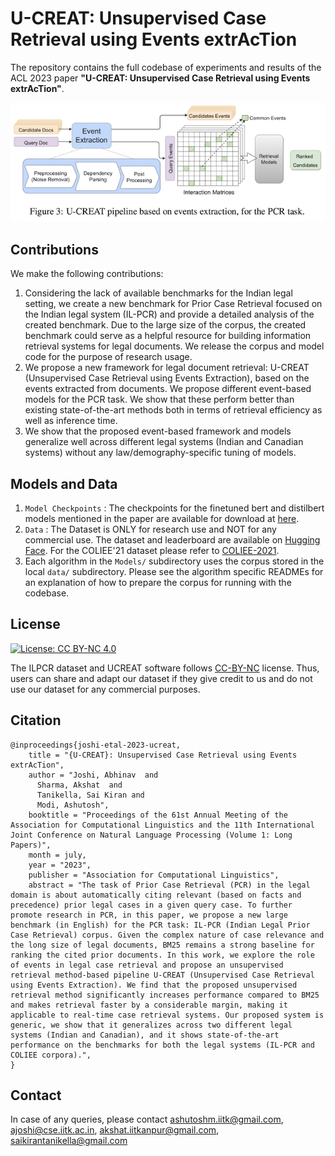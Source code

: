 # U-CREAT: Unsupervised Case Retrieval using Events extrAcTion

The repository contains the full codebase of experiments and results of the ACL 2023 paper **"U-CREAT: Unsupervised Case Retrieval using Events extrAcTion"**.

![/Images/ucreat_pipeline.png](/Images/ucreat_pipeline.png)

## Contributions
We make the following contributions:

1. Considering the lack of available benchmarks for the Indian legal setting, we create a new benchmark for Prior Case Retrieval focused on the Indian legal system (IL-PCR) and provide a detailed analysis of the created benchmark. Due to the large size of the corpus, the created benchmark could serve as a helpful resource for building information retrieval systems for legal documents. We release the corpus and model code for the purpose of research usage.
2. We propose a new framework for legal document retrieval: U-CREAT (Unsupervised Case Retrieval using Events Extraction), based on the events extracted from documents. We propose different event-based models for the PCR task. We show that these perform better than existing state-of-the-art methods both in terms of retrieval efficiency as well as inference time.
3. We show that the proposed event-based framework and models generalize well across different legal systems (Indian and Canadian systems) without any law/demography-specific tuning of models.

## Models and Data 
1. `Model Checkpoints` : The checkpoints for the finetuned bert and distilbert models mentioned in the paper are available for download at [here](https://1drv.ms/f/s!Ao1lGmmnesu6l7cSBRElaJIhVNzwxw?e=QqQy2S).
2. `Data` : The Dataset is ONLY for research use and NOT for any commercial use. The dataset and leaderboard are available on [Hugging Face](https://huggingface.co/spaces/Exploration-Lab/IL-TUR-Leaderboard). For the COLIEE'21 dataset please refer to [COLIEE-2021](https://sites.ualberta.ca/~rabelo/COLIEE2021/).
4. Each algorithm in the `Models/` subdirectory uses the corpus stored in the local `data/` subdirectory. Please see the algorithm specific READMEs for an explanation of how to prepare the corpus for running with the codebase.

## License

[![License: CC BY-NC 4.0](https://img.shields.io/badge/License-CC%20BY--NC%204.0-lightgrey.svg)](https://creativecommons.org/licenses/by-nc/4.0/)

The ILPCR dataset and UCREAT software follows [CC-BY-NC](CC-BY-NC) license. Thus, users can share and adapt our dataset if they give credit to us and do not use our dataset for any commercial purposes.
## Citation

```
@inproceedings{joshi-etal-2023-ucreat,
    title = "{U-CREAT}: Unsupervised Case Retrieval using Events extrAcTion",
    author = "Joshi, Abhinav  and
      Sharma, Akshat  and
      Tanikella, Sai Kiran and
      Modi, Ashutosh",
    booktitle = "Proceedings of the 61st Annual Meeting of the Association for Computational Linguistics and the 11th International Joint Conference on Natural Language Processing (Volume 1: Long Papers)",
    month = july,
    year = "2023",
    publisher = "Association for Computational Linguistics",
    abstract = "The task of Prior Case Retrieval (PCR) in the legal domain is about automatically citing relevant (based on facts and precedence) prior legal cases in a given query case. To further promote research in PCR, in this paper, we propose a new large benchmark (in English) for the PCR task: IL-PCR (Indian Legal Prior Case Retrieval) corpus. Given the complex nature of case relevance and the long size of legal documents, BM25 remains a strong baseline for ranking the cited prior documents. In this work, we explore the role of events in legal case retrieval and propose an unsupervised retrieval method-based pipeline U-CREAT (Unsupervised Case Retrieval using Events Extraction). We find that the proposed unsupervised retrieval method significantly increases performance compared to BM25 and makes retrieval faster by a considerable margin, making it applicable to real-time case retrieval systems. Our proposed system is generic, we show that it generalizes across two different legal systems (Indian and Canadian), and it shows state-of-the-art performance on the benchmarks for both the legal systems (IL-PCR and COLIEE corpora).",
}
```

## Contact
In case of any queries, please contact <ashutoshm.iitk@gmail.com>, <ajoshi@cse.iitk.ac.in>, <akshat.iitkanpur@gmail.com>, <saikirantanikella@gmail.com>
